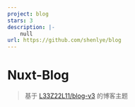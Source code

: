 ```yaml
---
project: blog
stars: 3
description: |-
    null
url: https://github.com/shenlye/blog
---
```


# Nuxt-Blog

> 基于 [L33Z22L11/blog-v3](https://github.com/L33Z22L11/blog-v3) 的博客主题
